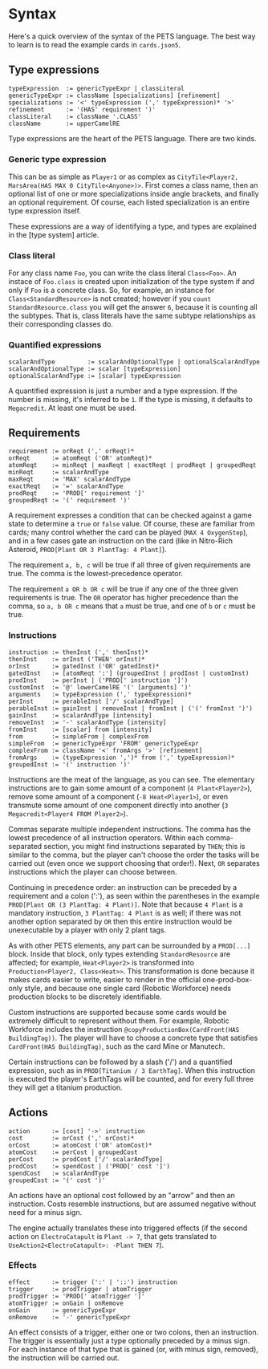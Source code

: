 # Syntax

Here's a quick overview of the syntax of the PETS language. The best way to learn is to read the example cards
in `cards.json5`.

## Type expressions

```
typeExpression  := genericTypeExpr | classLiteral 
genericTypeExpr := className [specializations] [refinement]
specializations := '<' typeExpression (',' typeExpression)* '>'
refinement      := '(HAS' requirement ')'
classLiteral    := className '.CLASS'
className       := upperCamelRE
```

Type expressions are the heart of the PETS language. There are two kinds.

### Generic type expression

This can be as simple as `Player1` or as complex as `CityTile<Player2, MarsArea(HAS MAX 0 CityTile<Anyone>)>`. First
comes a class name, then an optional list of one or more specializations inside angle brackets, and finally an optional
requirement. Of course, each listed specialization is an entire type expression itself.

These expressions are a way of identifying a type, and types are explained in the [type system] article.

### Class literal

For any class name `Foo`, you can write the class literal `Class<Foo>`. An instace of `Foo.class` is created upon
initialization of the type system if and only if `Foo` is a concrete class. So, for example, an instance
for `Class<StandardResource>` is not created; however if you `count StandardResource.class` you will get the answer `6`,
because it is counting all the subtypes. That is, class literals have the same subtype relationships as their
corresponding classes do.

### Quantified expressions

```
scalarAndType         := scalarAndOptionalType | optionalScalarAndType
scalarAndOptionalType := scalar [typeExpression]
optionalScalarAndType := [scalar] typeExpression
```

A quantified expression is just a number and a type expression. If the number is missing, it's inferred to be `1`. If
the type is missing, it defaults to `Megacredit`. At least one must be used.

## Requirements

```
requirement := orReqt (',' orReqt)*
orReqt      := atomReqt ('OR' atomReqt)*
atomReqt    := minReqt | maxReqt | exactReqt | prodReqt | groupedReqt
minReqt     := scalarAndType
maxReqt     := 'MAX' scalarAndType
exactReqt   := '=' scalarAndType
prodReqt    := 'PROD[' requirement ']'
groupedReqt := '(' requirement ')'
```

A requirement expresses a condition that can be checked against a game state to determine a `true` or `false` value. Of
course, these are familiar from cards; many control whether the card can be played (`MAX 4 OxygenStep`), and in a few
cases gate an instruction on the card (like in Nitro-Rich Asteroid, `PROD[Plant OR 3 PlantTag: 4 Plant]`).

The requirement `a, b, c` will be true if all three of given requirements are true. The comma is the lowest-precedence
operator.

The requirement `a OR b OR c` will be true if any one of the three given requirements is true. The `OR` operator has
higher precedence than the comma, so `a, b OR c` means that `a` must be true, and one of `b` or `c` must be true.

### Instructions

```
instruction := thenInst (',' thenInst)*
thenInst    := orInst ('THEN' orInst)*
orInst      := gatedInst ('OR' gatedInst)*
gatedInst   := [atomReqt ':'] (groupedInst | prodInst | customInst)
prodInst    := perInst | ('PROD[' instruction ']')
customInst  := '@' lowerCamelRE '(' [arguments] ')'
arguments   := typeExpression (',' typeExpression)*
perInst     := perableInst ['/' scalarAndType]
perableInst := gainInst | removeInst | fromInst | ('(' fromInst ')')
gainInst    := scalarAndType [intensity]
removeInst  := '-' scalarAndType [intensity]
fromInst    := [scalar] from [intensity]
from        := simpleFrom | complexFrom
simpleFrom  := genericTypeExpr 'FROM' genericTypeExpr
complexFrom := className '<' fromArgs '>' [refinement]
fromArgs    := (typeExpression ',')* from (',' typeExpression)*
groupedInst := '(' instruction ')'
```

Instructions are the meat of the language, as you can see. The elementary instructions are to gain some amount of a
component (`4 Plant<Player2>`), remove some amount of a component (`-8 Heat<Player1>`), or even transmute some amount of
one component directly into another (`3 Megacredit<Player4 FROM Player2>`).

Commas separate multiple independent instructions. The comma has the lowest precedence of all instruction operators.
Within each comma-separated section, you might find instructions separated by `THEN`; this is similar to the comma, but
the player can't choose the order the tasks will be carried out (even once we support choosing that order!). Next, `OR`
separates instructions which the player can choose between.

Continuing in precedence order: an instruction can be preceded by a requirement and a colon (':'), as seen within the
parentheses in the example `PROD[Plant OR (3 PlantTag: 4 Plant)]`. Note that because `4 Plant` is a mandatory
instruction, `3 PlantTag: 4 Plant` is as well; if there was not another option separated by `OR` then this entire
instruction would be unexecutable by a player with only 2 plant tags.

As with other PETS elements, any part can be surrounded by a `PROD[...]` block. Inside that block, only types
extending `StandardResource` are affected; for example, `Heat<Player2>` is transformed
into `Production<Player2, Class<Heat>>`. This transformation is done because it makes cards easier to write, easier to
render in the official one-prod-box-only style, and because one single card (Robotic Workforce) needs production blocks
to be discretely identifiable.

Custom instructions are supported because some cards would be extremely difficult to represent without them. For
example, Robotic Workforce includes the instruction `@copyProductionBox(CardFront(HAS BuildingTag))`. The player will
have to choose a concrete type that satisfies `CardFront(HAS BuildingTag)`, such as the card Mine or Manutech.

Certain instructions can be followed by a slash ('/') and a quantified expression, such as
in `PROD[Titanium / 3 EarthTag]`. When this instruction is executed the player's EarthTags will be counted, and for
every full three they will get a titanium production.

## Actions

```
action      := [cost] '->' instruction
cost        := orCost (',' orCost)*
orCost      := atomCost ('OR' atomCost)*
atomCost    := perCost | groupedCost
perCost     := prodCost ['/' scalarAndType]
prodCost    := spendCost | ('PROD[' cost ']')
spendCost   := scalarAndType
groupedCost := '(' cost ')'
```

An actions have an optional cost followed by an "arrow" and then an instruction. Costs resemble instructions, but are
assumed negative without need for a minus sign.

The engine actually translates these into triggered effects (if the second action on `ElectroCatapult` is `Plant -> 7`,
that gets translated to `UseAction2<ElectroCatapult>: -Plant THEN 7`).

### Effects

```
effect      := trigger (':' | '::') instruction
trigger     := prodTrigger | atomTrigger
prodTrigger := 'PROD[' atomTrigger ']'
atomTrigger := onGain | onRemove
onGain      := genericTypeExpr
onRemove    := '-' genericTypeExpr
```

An effect consists of a trigger, either one or two colons, then an instruction. The trigger is essentially just a type
optionally preceded by a minus sign. For each instance of that type that is gained (or, with minus sign, removed), the
instruction will be carried out.

